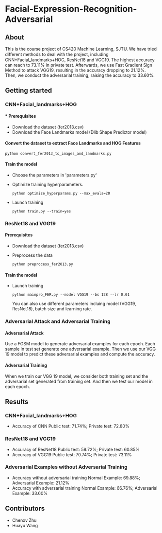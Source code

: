 # Facial-Expression-Recognition-Adversarial

## About

This is the course project of CS420 Machine Learning, SJTU. We have tried diﬀerent methods to deal with the project, including CNN+Facial_landmarks+HOG, ResNet18 and VGG19. The highest accuracy can reach to 73.11% in private test. Afterwards, we use Fast Gradient Sign Method to attack VGG19, resulting in the accuracy dropping to 21.12%. Then, we conduct the adversarial training, raising the accuracy to 33.60%.

## Getting started

### CNN+Facial_landmarks+HOG

#### * Prerequisites

  * Download the dataset (fer2013.csv)
  * Download the Face Landmarks model (Dlib Shape Predictor model)

#### Convert the dataset to extract Face Landmarks and HOG Features

  ```
  python convert_fer2013_to_images_and_landmarks.py
  ```

#### Train the model

* Choose the parameters in 'parameters.py'

* Optimize training hyperparameters.

  ```
  python optimize_hyperparams.py --max_evals=20
  ```

* Launch training

  ```
  python train.py --train=yes
  ```
### ResNet18 and VGG19

#### Prerequisites

* Download the dataset (fer2013.csv)

* Preprocess the data

  ```
  python preprocess_fer2013.py
  ```

#### Train the model

* Launch training

  ```
  python mainpro_FER.py --model VGG19 --bs 128 --lr 0.01
  ```

  You can also use different parameters incluing model (VGG19, ResNet18), batch size and learning rate.
  
### Adversarial Attack and Adversarial Training

#### Adversarial Attack

Use a FGSM model to generate adversarial examples for each epoch. Each sample in test set generate one adversarial example. Then we use our VGG 19 model to predict these adversarial examples and compute the accuracy.

#### Adversarial Training

When we train our VGG 19 model, we consider both training set and the adversarial set generated from training set. And then we test our model in each epoch.

## Results

### CNN+Facial_landmarks+HOG

* Accuracy of CNN
  Public test: 71.74%; Private test: 72.80%

### ResNet18 and VGG19

* Accuracy of ResNet18
  Public test: 58.72%; Private test: 60.85%
* Accuracy of VGG19
  Public test: 70.74%; Private test: 73.11%

### Adversarial Examples without Adversarial Training

* Accuracy without adversarial training
  Normal Example: 69.88%; Adversarial Example: 21.12%
* Accuracy with adversarial training
  Normal Example: 66.76%; Adversarial Example: 33.60%  

## Contributors

* Chenxv Zhu
* Huayu Wang
